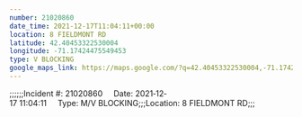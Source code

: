 ```yaml
---
number: 21020860
date_time: 2021-12-17T11:04:11+00:00
location: 8 FIELDMONT RD
latitude: 42.40453322530004
longitude: -71.17424475549453
type: V BLOCKING
google_maps_link: https://maps.google.com/?q=42.40453322530004,-71.17424475549453
---
```


;;;;;;Incident #: 21020860     Date: 2021‐12‐17 11:04:11     Type: M/V BLOCKING;;;Location: 8 FIELDMONT RD;;;
